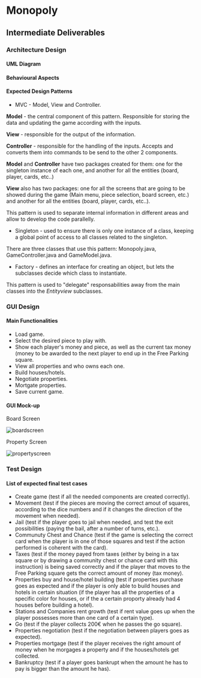 # Monopoly

## Intermediate Deliverables

### Architecture Design

#### UML Diagram

#### Behavioural Aspects

#### Expected Design Patterns

- MVC - Model, View and Controller.

**Model** - the central component of this pattern. Responsible for storing the data and updating the game according with the inputs.

**View** - responsible for the output of the information.

**Controller** - responsible for the handling of the inputs. Accepts and converts them into commands to be send to the other 2 components.

**Model** and **Controller** have two packages created for them: one for the singleton instance of each one, and another for all the entities (board, player, cards, etc..)

**View** also has two packages: one for all the screens that are going to be showed during the game (Main menu, piece selection, board screen, etc.) and another for all the entities (board, player, cards, etc..).

This pattern is used to separate internal information in different areas and allow to develop the code parallelly.
  
- Singleton - used to ensure there is only one instance of a class, keeping a global point of access to all classes related to the singleton.

There are three classes that use this pattern: Monopoly.java, GameController.java and GameModel.java.
    
- Factory - defines an interface for creating an object, but lets the subclasses decide which class to instantiate.   

This pattern is used to "delegate" responsabilities away from the main classes into the *Entityview* subclasses.   

### GUI Design

#### Main Functionalities

- Load game.
- Select the desired piece to play with.
- Show each player's money and piece, as well as the current tax money (money to be awarded to the next player to end up in the Free Parking square.
- View all properties and who owns each one.
- Build houses/hotels.
- Negotiate properties.
- Mortgate properties.
- Save current game.

#### GUI Mock-up

Board Screen

![boardscreen](https://user-images.githubusercontent.com/25772346/39356333-abcecc3c-4a07-11e8-86fd-45ded9980f84.png)

Property Screen

![propertyscreen](https://user-images.githubusercontent.com/25772346/39356395-d2152422-4a07-11e8-9415-609c6b48d4eb.png)

### Test Design

#### List of expected final test cases

- Create game (test if all the needed components are created correctly).
- Movement (test if the pieces are moving the correct amout of squares, according to the dice numbers and if it changes the direction of the movement when needed).
- Jail (test if the player goes to jail when needed, and test the exit possibilities (paying the bail, after a number of turns, etc.).
- Communuty Chest and Chance (test if the game is selecting the correct card when the player is in one of those squares and test if the action performed is coherent with the card).
- Taxes (test if the money payed from taxes (either by being in a tax square or by drawing a community chest or chance card with this instruction) is being saved correctly and if the player that moves to the Free Parking square gets the correct amount of money (tax money).
- Properties buy and house/hotel building (test if properties purchase goes as expected and if the player is only able to build houses and hotels in certain situation (if the player has all the properties of a specific color for houses, or if the a certain proporty already had 4 houses before building a hotel).
- Stations and Companies rent growth (test if rent value goes up when the player possesses more than one card of a certain type).
- Go (test if the player collects 200€ when he passes the go square).
- Properties negotiation (test if the negotiation between players goes as expected).
- Properties mortgage (test if the player receives the right amount of money when he morgages a property and if the houses/hotels get collected.
- Bankruptcy (test if a player goes bankrupt when the amount he has to pay is bigger than the amount he has). 
